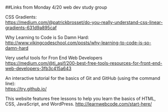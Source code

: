 ##Links from Monday 4/20 web dev study group

CSS Gradients:  	
https://medium.com/@patrickbrosset/do-you-really-understand-css-linear-gradients-631d9a895caf

Why Learning to Code is So Damn Hard:  
http://www.vikingcodeschool.com/posts/why-learning-to-code-is-so-damn-hard

Very useful tools for Fron End Web Developers  
https://medium.com/@ti_asif/200-best-free-tools-resources-for-front-end-web-developers-3fb3c415a643

An interactive tutorial for the basics of Git and GitHub (using the command line):  
https://try.github.io/

This website features free lessons to help you learn the basics of HTML, CSS, JavaScript, and WordPress.
http://learnwebcode.com/start-here/

